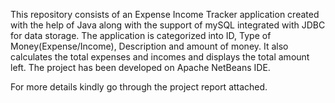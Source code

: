This repository consists of an Expense Income Tracker application created with the help of Java along with the support of mySQL integrated with JDBC for data storage. 
The application is categorized into ID, Type of Money(Expense/Income), Description and amount of money. It also calculates the total expenses and incomes and displays 
the total amount left. The project has been developed on Apache NetBeans IDE. 

For more details kindly go through the project report attached.
